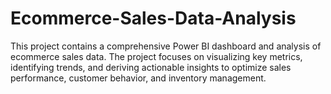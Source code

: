 # Ecommerce-Sales-Data-Analysis
This project contains a comprehensive Power BI dashboard and analysis of ecommerce sales data. The project focuses on visualizing key metrics, identifying trends, and deriving actionable insights to optimize sales performance, customer behavior, and inventory management.
